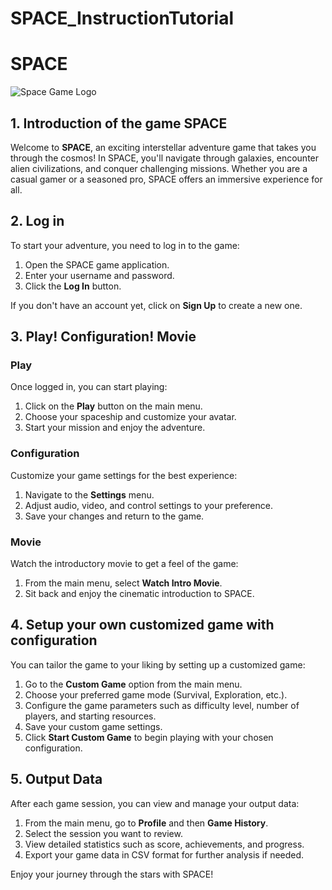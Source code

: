 # SPACE_InstructionTutorial
# SPACE
![Space Game Logo](Splashscreen.png)
## 1. Introduction of the game SPACE
Welcome to **SPACE**, an exciting interstellar adventure game that takes you through the cosmos! In SPACE, you'll navigate through galaxies, encounter alien civilizations, and conquer challenging missions. Whether you are a casual gamer or a seasoned pro, SPACE offers an immersive experience for all.

## 2. Log in
To start your adventure, you need to log in to the game:

1. Open the SPACE game application.
2. Enter your username and password.
3. Click the **Log In** button.

If you don't have an account yet, click on **Sign Up** to create a new one.

## 3. Play! Configuration! Movie
### Play
Once logged in, you can start playing:

1. Click on the **Play** button on the main menu.
2. Choose your spaceship and customize your avatar.
3. Start your mission and enjoy the adventure.

### Configuration
Customize your game settings for the best experience:

1. Navigate to the **Settings** menu.
2. Adjust audio, video, and control settings to your preference.
3. Save your changes and return to the game.

### Movie
Watch the introductory movie to get a feel of the game:

1. From the main menu, select **Watch Intro Movie**.
2. Sit back and enjoy the cinematic introduction to SPACE.

## 4. Setup your own customized game with configuration
You can tailor the game to your liking by setting up a customized game:

1. Go to the **Custom Game** option from the main menu.
2. Choose your preferred game mode (Survival, Exploration, etc.).
3. Configure the game parameters such as difficulty level, number of players, and starting resources.
4. Save your custom game settings.
5. Click **Start Custom Game** to begin playing with your chosen configuration.

## 5. Output Data
After each game session, you can view and manage your output data:

1. From the main menu, go to **Profile** and then **Game History**.
2. Select the session you want to review.
3. View detailed statistics such as score, achievements, and progress.
4. Export your game data in CSV format for further analysis if needed.

Enjoy your journey through the stars with SPACE!
